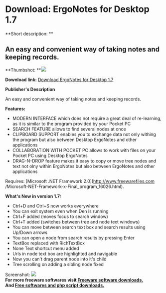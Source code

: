 # Download: ErgoNotes for Desktop 1.7

**Short description: **

## An easy and convenient way of taking notes and keeping records.

  
**Thumbshot: **![](http://www.freewarefiles.com/screenshot/ergonotes_md.jpg)   
  
**Download link:** [Download ErgoNotes for Desktop 1.7](http://freesoftwares.boysofts.com/ErgoNotes-For-Desktop_program_43498.html)  
  

**Publisher's Description**  
  

An easy and convenient way of taking notes and keeping records.

**Features:**

  * MODERN INTERFACE which does not require a great deal of re-learning, as it is similar to the program provided by your Pocket PC 
  * SEARCH FEATURE allows to find several nodes at once 
  * CLIPBOARD SUPPORT enables you to exchange data not only withing the program but also between Desktop ErgoNotes and other applications 
  * COLLABORATION WITH POCKET PC allows to work with files on your Pocket PC using Desktop ErgoNotes 
  * DRAG-N-DROP feature makes it easy to copy or move tree nodes and text not olny within ErgoNotes but also between ErgoNotes and other applications 

Requires: [Microsoft .NET Framework 2.0](http://www.freewarefiles.com
/Microsoft-NET-Framework-x-Final_program_16026.html).

**What's New in version 1.7:**

  * Ctrl+D and Ctrl+S now works everywhere 
  * You can exit system even when Den is running 
  * Ctrl+F added (moves focus to search window) 
  * Ctrl+T added (switches between tree and node text windows) 
  * You can move between search text box and search results using Up/Down arrows 
  * You can open a node from search results by pressing Enter 
  * TextBox replaced with RichTextBox 
  * None Text shortcut menu added 
  * Urls in node text box are highlighted and navigable 
  * Now you can't drag parent node into it's child 
  * Tree scrolling on adding a sibling node fixed 

  
  
Screenshot: ![](http://www.freewarefiles.com/screenshot/ergonotes.jpg)  
**For more freeware softwares visit [Freeware software downloads.](http://freesoftwares.boysofts.com/)**   
**And [Free softwares and php script downloads.](http://www.boysofts.com/)**

